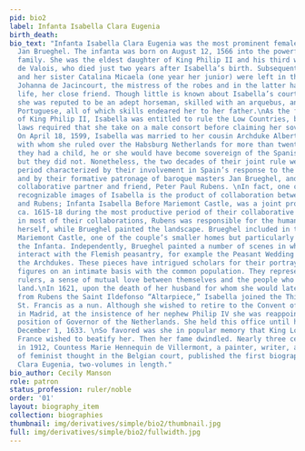 ```yaml
---
pid: bio2
label: Infanta Isabella Clara Eugenia
birth_death:
bio_text: "Infanta Isabella Clara Eugenia was the most prominent female patron of
  Jan Brueghel. The infanta was born on August 12, 1566 into the powerful Habsburg
  family. She was the eldest daughter of King Philip II and his third wife Elisabeth
  de Valois, who died just two years after Isabella’s birth. Subsequently, Isabella
  and her sister Catalina Micaela (one year her junior) were left in the care of Doña
  Johanna de Jacincourt, the mistress of the robes and in the latter half of Isabella’s
  life, her close friend. Though little is known about Isabella’s court education,
  she was reputed to be an adept horseman, skilled with an arquebus, and fluent in
  Portuguese, all of which skills endeared her to her father.\nAs the first-born child
  of King Philip II, Isabella was entitled to rule the Low Countries, but succession
  laws required that she take on a male consort before claiming her sovereign position.
  On April 18, 1599, Isabella was married to her cousin Archduke Albert of Austria
  with whom she ruled over the Habsburg Netherlands for more than twenty years. Had
  they had a child, he or she would have become sovereign of the Spanish Netherlands,
  but they did not. Nonetheless, the two decades of their joint rule were a momentous
  period characterized by their involvement in Spain’s response to the Dutch Revolt
  and by their formative patronage of baroque masters Jan Brueghel, and his longtime
  collaborative partner and friend, Peter Paul Rubens. \nIn fact, one of the most
  recognizable images of Isabella is the product of collaboration between Brueghel
  and Rubens; Infanta Isabella Before Mariemont Castle, was a joint project completed
  ca. 1615-18 during the most productive period of their collaborative career. As
  in most of their collaborations, Rubens was responsible for the human subject, Isabella
  herself, while Brueghel painted the landscape. Brueghel included in the background
  Mariemont Castle, one of the couple’s smaller homes but particularly beloved by
  the Infanta. Independently, Brueghel painted a number of scenes in which the couple
  interact with the Flemish peasantry, for example the Peasant Wedding Banquet with
  the Archdukes. These pieces have intrigued scholars for their portrayal of the sovereign
  figures on an intimate basis with the common population. They represented, for the
  rulers, a sense of mutual love between themselves and the people who worked their
  land.\nIn 1621, upon the death of her husband for whom she would later commission
  from Rubens the Saint Ildefonso “Altarpiece,” Isabella joined the Third Order of
  St. Francis as a nun. Although she wished to retire to the Convent of Poor Clares
  in Madrid, at the insistence of her nephew Philip IV she was reappointed to the
  position of Governor of the Netherlands. She held this office until her death on
  December 1, 1633. \nSo favored was she in popular memory that King Louis XIII of
  France wished to beatify her. Then her fame dwindled. Nearly three centuries later,
  in 1912, Countess Marie Hennequin de Villermont, a painter, writer, and proponent
  of feminist thought in the Belgian court, published the first biography of Isabella
  Clara Eugenia, two-volumes in length."
bio_author: Cecily Manson
role: patron
status_profession: ruler/noble
order: '01'
layout: biography_item
collection: biographies
thumbnail: img/derivatives/simple/bio2/thumbnail.jpg
full: img/derivatives/simple/bio2/fullwidth.jpg
---
```

